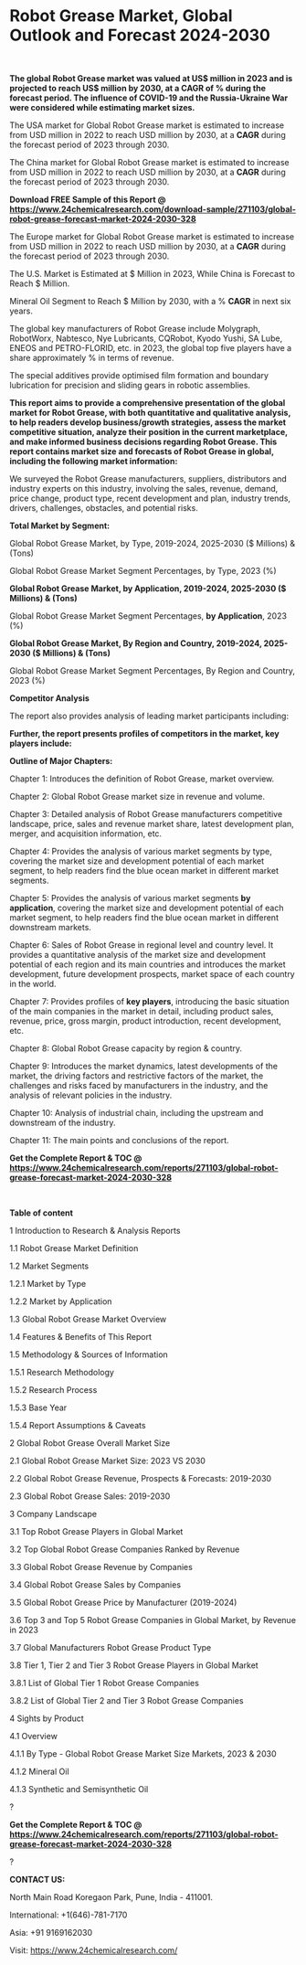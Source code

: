 <h1>Robot Grease Market, Global Outlook and Forecast 2024-2030</h1><br/><p><strong>The global Robot Grease market was valued at US$ million in 2023 and is projected to reach US$ million by 2030, at a <strong>CAGR</strong> of % during the forecast period. The influence of COVID-19 and the Russia-Ukraine War were considered while estimating market sizes.</strong></p>
 
 
 
 <p>The USA market for Global Robot Grease market is estimated to increase from USD million in 2022 to reach USD million by 2030, at a <strong>CAGR</strong> during the forecast period of 2023 through 2030.</p>
 
 
 
 <p>The China market for Global Robot Grease market is estimated to increase from USD million in 2022 to reach USD million by 2030, at a <strong>CAGR</strong> during the forecast period of 2023 through 2030.</p>
 
 
 
 <div><b>Download FREE Sample of this Report @ <a href="https://www.24chemicalresearch.com/download-sample/271103/global-robot-grease-forecast-market-2024-2030-328">https://www.24chemicalresearch.com/download-sample/271103/global-robot-grease-forecast-market-2024-2030-328</a></b></div>
 
 
 
 <p>The Europe market for Global Robot Grease market is estimated to increase from USD million in 2022 to reach USD million by 2030, at a <strong>CAGR</strong> during the forecast period of 2023 through 2030.</p>
 
 
 
 <p>The U.S. Market is Estimated at $ Million in 2023, While China is Forecast to Reach $ Million.</p>
 
 
 
 <p>Mineral Oil Segment to Reach $ Million by 2030, with a % <strong>CAGR</strong> in next six years.</p>
 
 
 
 <p>The global key manufacturers of Robot Grease include Molygraph, RobotWorx, Nabtesco, Nye Lubricants, CQRobot, Kyodo Yushi, SA Lube, ENEOS and PETRO-FLORID, etc. in 2023, the global top five players have a share approximately % in terms of revenue.</p>
 
 
 
 <p>The special additives provide optimised film formation and boundary lubrication for precision and sliding gears in robotic assemblies.</p>
 
 
 
 <p><strong>This report aims to provide a comprehensive presentation of the global market for Robot Grease, with both quantitative and qualitative analysis, to help readers develop business/growth strategies, assess the market competitive situation, analyze their position in the current marketplace, and make informed business decisions regarding Robot Grease. This report contains market size and forecasts of Robot Grease in global, including the following market information:</strong></p>
 
 
 
 <p>We surveyed the Robot Grease manufacturers, suppliers, distributors and industry experts on this industry, involving the sales, revenue, demand, price change, product type, recent development and plan, industry trends, drivers, challenges, obstacles, and potential risks.</p>
 
 
 
 <p><strong>Total Market by Segment:</strong></p>
 
 
 
 <p>Global Robot Grease Market, by Type, 2019-2024, 2025-2030 ($ Millions) & (Tons)</p>
 
 
 
 <p>Global Robot Grease Market Segment Percentages, by Type, 2023 (%)</p>
 
 
 
 <p><strong>Global Robot Grease Market, <strong>by Application</strong>, 2019-2024, 2025-2030 ($ Millions) & (Tons)</strong></p>
 
 
 
 <p>Global Robot Grease Market Segment Percentages, <strong>by Application</strong>, 2023 (%)</p>
 
 
 
 <p><strong>Global Robot Grease Market, By Region and Country, 2019-2024, 2025-2030 ($ Millions) & (Tons)</strong></p>
 
 
 
 <p>Global Robot Grease Market Segment Percentages, By Region and Country, 2023 (%)</p>
 
 
 
 <p><strong>Competitor Analysis</strong></p>
 
 
 
 <p>The report also provides analysis of leading market participants including:</p>
 
 
 
 <p><strong>Further, the report presents profiles of competitors in the market, <strong>key players</strong> include:</strong></p>
 
 
 
 <p><strong>Outline of Major Chapters:</strong></p>
 
 
 
 <p>Chapter 1: Introduces the definition of Robot Grease, market overview.</p>
 
 
 
 <p>Chapter 2: Global Robot Grease market size in revenue and volume.</p>
 
 
 
 <p>Chapter 3: Detailed analysis of Robot Grease manufacturers competitive landscape, price, sales and revenue market share, latest development plan, merger, and acquisition information, etc.</p>
 
 
 
 <p>Chapter 4: Provides the analysis of various market segments by type, covering the market size and development potential of each market segment, to help readers find the blue ocean market in different market segments.</p>
 
 
 
 <p>Chapter 5: Provides the analysis of various market segments <strong>by application</strong>, covering the market size and development potential of each market segment, to help readers find the blue ocean market in different downstream markets.</p>
 
 
 
 <p>Chapter 6: Sales of Robot Grease in regional level and country level. It provides a quantitative analysis of the market size and development potential of each region and its main countries and introduces the market development, future development prospects, market space of each country in the world.</p>
 
 
 
 <p>Chapter 7: Provides profiles of <strong>key players</strong>, introducing the basic situation of the main companies in the market in detail, including product sales, revenue, price, gross margin, product introduction, recent development, etc.</p>
 
 
 
 <p>Chapter 8: Global Robot Grease capacity by region & country.</p>
 
 
 
 <p>Chapter 9: Introduces the market dynamics, latest developments of the market, the driving factors and restrictive factors of the market, the challenges and risks faced by manufacturers in the industry, and the analysis of relevant policies in the industry.</p>
 
 
 
 <p>Chapter 10: Analysis of industrial chain, including the upstream and downstream of the industry.</p>
 
 
 
 <p>Chapter 11: The main points and conclusions of the report.</p>
 
 
 
 <div><b>Get the Complete Report & TOC @ <a href="https://www.24chemicalresearch.com/reports/271103/global-robot-grease-forecast-market-2024-2030-328">https://www.24chemicalresearch.com/reports/271103/global-robot-grease-forecast-market-2024-2030-328</a></b></div>
 
 
 
 <p><br />
 
 <b>Table of content</b></p>
 
 
 
 <p>1 Introduction to Research & Analysis Reports<br />
 
 1.1 Robot Grease Market Definition<br />
 
 1.2 Market Segments<br />
 
 1.2.1 Market by Type<br />
 
 1.2.2 Market by Application<br />
 
 1.3 Global Robot Grease Market Overview<br />
 
 1.4 Features & Benefits of This Report<br />
 
 1.5 Methodology & Sources of Information<br />
 
 1.5.1 Research Methodology<br />
 
 1.5.2 Research Process<br />
 
 1.5.3 Base Year<br />
 
 1.5.4 Report Assumptions & Caveats<br />
 
 2 Global Robot Grease Overall Market Size<br />
 
 2.1 Global Robot Grease Market Size: 2023 VS 2030<br />
 
 2.2 Global Robot Grease Revenue, Prospects & Forecasts: 2019-2030<br />
 
 2.3 Global Robot Grease Sales: 2019-2030<br />
 
 3 Company Landscape<br />
 
 3.1 Top Robot Grease Players in Global Market<br />
 
 3.2 Top Global Robot Grease Companies Ranked by Revenue<br />
 
 3.3 Global Robot Grease Revenue by Companies<br />
 
 3.4 Global Robot Grease Sales by Companies<br />
 
 3.5 Global Robot Grease Price by Manufacturer (2019-2024)<br />
 
 3.6 Top 3 and Top 5 Robot Grease Companies in Global Market, by Revenue in 2023<br />
 
 3.7 Global Manufacturers Robot Grease Product Type<br />
 
 3.8 Tier 1, Tier 2 and Tier 3 Robot Grease Players in Global Market<br />
 
 3.8.1 List of Global Tier 1 Robot Grease Companies<br />
 
 3.8.2 List of Global Tier 2 and Tier 3 Robot Grease Companies<br />
 
 4 Sights by Product<br />
 
 4.1 Overview<br />
 
 4.1.1 By Type - Global Robot Grease Market Size Markets, 2023 & 2030<br />
 
 4.1.2 Mineral Oil<br />
 
 4.1.3 Synthetic and Semisynthetic Oil<br />
 
 ? </p>
 
 
 
 <div><b>Get the Complete Report & TOC @ <a href="https://www.24chemicalresearch.com/reports/271103/global-robot-grease-forecast-market-2024-2030-328">https://www.24chemicalresearch.com/reports/271103/global-robot-grease-forecast-market-2024-2030-328</a></b></div>
 
 
 
 <p>? </p>
 
 
 
 <p><b>CONTACT US:</b><br />
 
 North Main Road Koregaon Park, Pune, India - 411001.<br />
 
 International: +1(646)-781-7170<br />
 
 Asia: +91 9169162030<br />
 
 Visit: <a href="https://www.24chemicalresearch.com/">https://www.24chemicalresearch.com/</a></p>